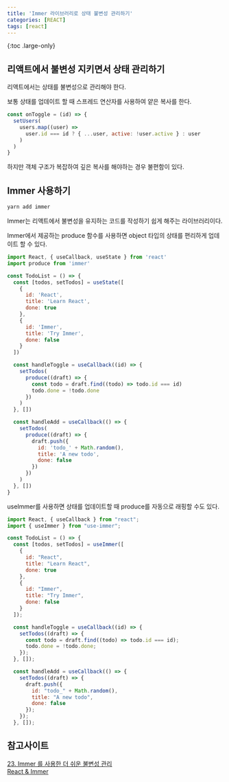 ```yaml
---
title: 'Immer 라이브러리로 상태 불변성 관리하기'
categories: [REACT]
tags: [react]
---
```


{:toc .large-only}

## 리액트에서 불변성 지키면서 상태 관리하기

리액트에서는 상태를 불변성으로 관리해야 한다.

보통 상태를 업데이트 할 때 스프레드 연산자를 사용하여 얕은 복사를 한다.

```js
const onToggle = (id) => {
  setUsers(
    users.map((user) =>
      user.id === id ? { ...user, active: !user.active } : user
    )
  )
}
```

하지만 객체 구조가 복잡하여 깊은 복사를 해야하는 경우 불편함이 있다.

## Immer 사용하기

```bash
yarn add immer
```

Immer는 리액트에서 불변성을 유지하는 코드를 작성하기 쉽게 해주는 라이브러리이다.

Immer에서 제공하는 produce 함수를 사용하면 object 타입의 상태를 편리하게 업데이트 할 수 있다.

```js
import React, { useCallback, useState } from 'react'
import produce from 'immer'

const TodoList = () => {
  const [todos, setTodos] = useState([
    {
      id: 'React',
      title: 'Learn React',
      done: true
    },
    {
      id: 'Immer',
      title: 'Try Immer',
      done: false
    }
  ])

  const handleToggle = useCallback((id) => {
    setTodos(
      produce((draft) => {
        const todo = draft.find((todo) => todo.id === id)
        todo.done = !todo.done
      })
    )
  }, [])

  const handleAdd = useCallback(() => {
    setTodos(
      produce((draft) => {
        draft.push({
          id: 'todo_' + Math.random(),
          title: 'A new todo',
          done: false
        })
      })
    )
  }, [])
}
```

useImmer를 사용하면 상태를 업데이트할 때 produce를 자동으로 래핑할 수도 있다.

```js
import React, { useCallback } from "react";
import { useImmer } from "use-immer";

const TodoList = () => {
  const [todos, setTodos] = useImmer([
    {
      id: "React",
      title: "Learn React",
      done: true
    },
    {
      id: "Immer",
      title: "Try Immer",
      done: false
    }
  ]);

  const handleToggle = useCallback((id) => {
    setTodos((draft) => {
      const todo = draft.find((todo) => todo.id === id);
      todo.done = !todo.done;
    });
  }, []);

  const handleAdd = useCallback(() => {
    setTodos((draft) => {
      draft.push({
        id: "todo_" + Math.random(),
        title: "A new todo",
        done: false
      });
    });
  }, []);
```

## 참고사이트

[23. Immer 를 사용한 더 쉬운 불변성 관리](https://react.vlpt.us/basic/23-immer.html)<br/>
[React & Immer](https://immerjs.github.io/immer/example-setstate)
